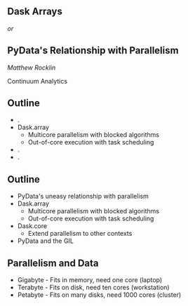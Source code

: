 ## Dask Arrays

*or*

## PyData's Relationship with Parallelism

*Matthew Rocklin*

Continuum Analytics


## Outline

* .
* Dask.array
    *  Multicore parallelism with blocked algorithms
    *  Out-of-core execution with task scheduling
* .
* .


## Outline

* PyData's uneasy relationship with parallelism
* Dask.array
    *  Multicore parallelism with blocked algorithms
    *  Out-of-core execution with task scheduling
* Dask.core
    *  Extend parallelism to other contexts
* PyData and the GIL


## Parallelism and Data

*  Gigabyte - Fits in memory, need one core  (laptop)
*  Terabyte - Fits on disk, need ten cores  (workstation)
*  Petabyte - Fits on many disks, need 1000 cores (cluster)
